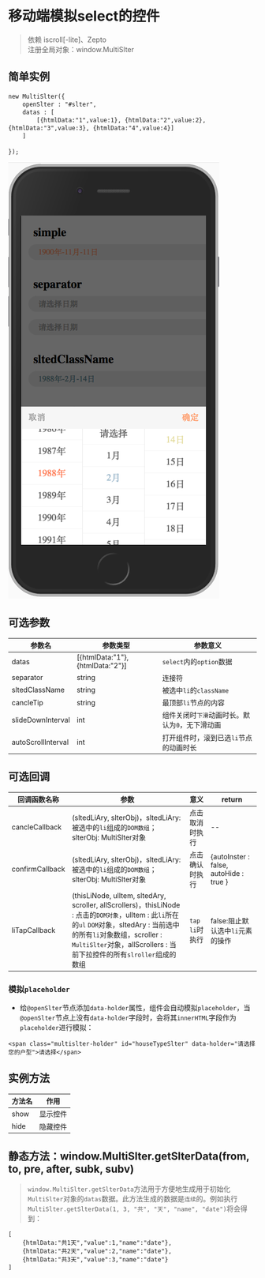 # 移动端模拟select的控件

> 依赖 iscroll[-lite]、Zepto  
> 注册全局对象：window.MultiSlter

## 简单实例
```
new MultiSlter({
    openSlter : "#slter",
    datas : [
        [{htmlData:"1",value:1}, {htmlData:"2",value:2}, {htmlData:"3",value:3}, {htmlData:"4",value:4}]
    ]
            
});
```

![截图](media/demo.png)

## 可选参数

|参数名|参数类型|参数意义|
|---|---|---|
|datas|[{htmlData:"1"}, {htmlData:"2"}]|`select`内的`option`数据|
|separator|string|连接符|
|sltedClassName|string|被选中`li`的`className`|
|cancleTip|string|最顶部`li`节点的内容|
|slideDownInterval|int|组件关闭时`下滑`动画时长。默认为`0`，无下滑动画|
|autoScrollInterval|int|打开组件时，滚到已选`li`节点的动画时长|

## 可选回调
|回调函数名称|参数|意义|return|
|---|---|---|---|
|cancleCallback|(sltedLiAry, slterObj)，sltedLiAry: 被选中的`li`组成的`DOM数组`；slterObj: MultiSlter对象|点击取消时执行|--|
|confirmCallback|(sltedLiAry, slterObj)，sltedLiAry: 被选中的`li`组成的`DOM数组`；slterObj: MultiSlter对象|点击确认时执行|{autoInster : false, autoHide : true }|
|liTapCallback|(thisLiNode, ulItem, sltedAry, scroller, allScrollers)，thisLiNode : 点击的`DOM对象`，ulItem : 此`li`所在的`ul` `DOM`对象，sltedAry : 当前选中的所有`li`对象数组，scroller : `MultiSlter`对象，allScrollers : 当前下拉控件的所有`slroller`组成的数组|`tap` `li`时执行|false:阻止默认选中`li`元素的操作|


### 模拟`placeholder`
* 给`@openSlter`节点添加`data-holder`属性，组件会自动模拟`placeholder`，当`@openSlter`节点上没有`data-holder`字段时，会将其`innerHTML`字段作为`placeholder`进行模拟：

```
<span class="multislter-holder" id="houseTypeSlter" data-holder="请选择您的户型">请选择</span>
```

## 实例方法

|方法名|作用|
|---|---|
|show|显示控件|
|hide|隐藏控件|

## 静态方法：window.MultiSlter.getSlterData(from, to, pre, after, subk, subv)

> `window.MultiSlter.getSlterData`方法用于方便地生成用于初始化`MultiSlter`对象的`datas`数据。此方法生成的数据是`连续`的。例如执行`MultiSlter.getSlterData(1, 3, "共", "天", "name", "date")`将会得到：

```
[
    {htmlData:"共1天","value":1,"name":"date"},
    {htmlData:"共2天","value":2,"name":"date"},
    {htmlData:"共3天","value":3,"name":"date"}
]
```